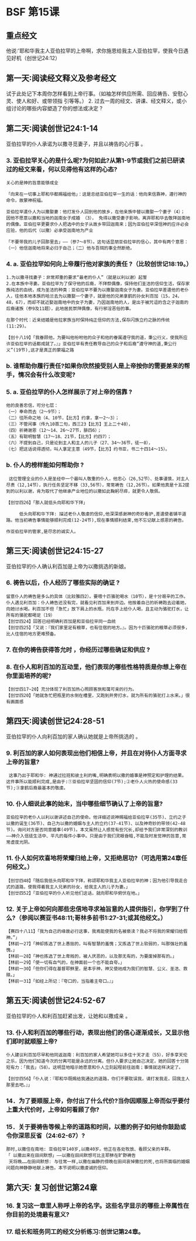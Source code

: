 # BSF 第15课
## 重点经文
他说∶'耶和华我主人亚伯拉罕的上帝啊，求你施恩给我主人亚伯拉罕，使我今日遇见好机（创世记24∶12）
## 第一天∶阅读经文释义及参考经文
试于此处记下本周你怎样看到上帝行事。（如袖怎样供应所需、回应祷告、安慰心灵、使人和好、或带领指
引等等。）
2. 过去一周的经文、讲课、经文释义，或小组讨论的哪些内容塑造了你的想法或决定 ?
## 第二天∶阅读创世记24∶1-14
亚伯拉罕的仆人承诺为以撒寻觅妻子，并且以祷告的心行事 。
### 3. 亚伯拉罕关心的是什么呢?为何如此?从第1-9节或我们之前已研读过的经文来看，何以见得他有这样的心态?
    关心的是神的旨意能够成全

    「向来在一切事上耶和华都赐福给他」：这是总结亚伯拉罕一生的话：他向来信靠神，遵行神的命令，故蒙神祝福。

    亚伯拉罕遣仆人为以撒娶妻：他打发仆人回到他的故乡，在他亲族中替以撒娶一个妻子（4）； 因他不愿意以撒和当地的迦南女子成婚 （3）， 免得以撒受妻子影响，离弃耶和华去敬拜迦南地的偶像。亚伯拉罕更要求仆人把选中的女子从故乡带回迦南来；因为亚伯拉罕深信神的应许必会应验，他的后代（以撒）必承受迦南地为产业

    「不要带我的儿子回那里去」——（参7～8节）。这句话显朋亚伯拉罕的信心，其中有两个意思：（一）他信迦南地将来必归于自己；（二）他与吾珥的事全然断绝。
### 4. a. 亚伯拉罕如何向上帝履行他对家族的责任 ?（比较创世记18∶19。）
    1.为以撒寻找妻子：非常郑重的要求“最老的仆人”（就是以利以谢）起誓
    2.在本族中寻妻。亚伯拉罕为了保守他的后裔，不拜祭偶像，保持他们圣洁的信仰生活，保存家族纯洁的血统，成为圣洁的种类：亚伯拉罕不要为以撒娶迦南女子为妻。亚伯拉罕差遣他的老仆人，往他本地本族的哈兰去为以撒娶一个妻子，就是他的兄弟拿鹤的孙女利百加（15，24，48，67），而却不就近娶迦南地中的女子为妻，乃因迦南地的人，是出于被咒诅的含之子迦南的后裔诸族（参9及11题），此地居民崇拜偶像，有行邪淫恶俗的事。

    在那个时代：近亲结婚是他拉家族当时保持纯正信仰的方法,保存闪族立约之脉的传统(11:29)。
    
    【创十八19】「我眷顾他，为要叫他吩咐他的众子和他的眷属遵守我的道，秉公行义，使我所应许亚伯拉罕的话都成就了。』」亚伯拉罕有责任教导自己的众子和后裔“遵守神的道,秉公行义”(19节),这才是真正的蒙福之路
### b. 谁帮助你履行责任?如果你欣然接受别人是上帝按你的需要差来的帮手，情况会有什么改变呢?
    
### 5. a. 亚伯拉罕的仆人怎样展示了对上帝的信靠 ?
    他的良善忠信，可分七层：
    （一）奉命而去（2～9节）；
    （二）往所命之地（4、10节，【比方】约拿，拿一2～3）；
    （三）不管闲事（传九10首二句，西三23【比方】王上二十40），
    （四）祈祷谢恩（12～14、26～27节，腓四6）；
    （五）有聪明智慧（17～18、21节，【比方】约四7）；
    （六）不提到自己，只是论到主人和主人的儿子（27、34～36节，徒一8），
    （七）把这话说得透彻，叫人拿定主意（49节，【比方】约书亚，书二十四14～15）。
### b. 仆人的榜样能如何帮助你 ?
     这位管理全业的仆人是圣经中一个最叫人敬重的仆人，他忠心（26,52节）、处事谨慎，对主人尽责（12,14节），执行任务坚定不移（33,56节），常常祷告（12,26节）。如果他真是十五2提到的以利以谢，肯为取代了他继承产业地位的以撒如此鞠躬尽瘁，就更令人敬佩。

    【创廿四26】「那人就低头向耶和华下拜」

         低头向耶和华下拜: 描述老仆人敬虔的信仰,他深深感谢神的奇妙看护,差遣使者铺平道路。他当初祷告事情能够顺利完成(12-24节),现在事情顺利结束,他不忘记献上感恩的祷告。

    作亚伯拉罕的管家,是尽忠的诚实人。
## 第三天∶阅读创世记24∶15-27
亚伯拉罕的仆人确认利百加是上帝为以撒挑选的新娘。 
### 6. 祷告以后，仆人经历了哪些实际的确证 ?
    留意仆人的祷告是多么的具体（比较雅四2）。要喂十匹骆驼喝水（10节），是十分艰辛的工作。
    仆人遇见利百加：仆人祷告还没有完，就看见利百加来到井边。他按着自己的祈祷跑去迎着她，向她讨水喝。利百加不但「急忙」放下肩上的水瓶，托在手上给仆人喝，且主动为骆驼打水，让所有的骆驼都喝足（19）
    【创廿四24】回答已经明确利百加是和亚伯拉罕同一血统
    【创廿四25】「又说：『我们家里足有粮草，也有住宿的地方。』。因为十匹骆驼的粮草必须很多，比人住宿的地方更难预备。
### 7. 在你的祷告获得答允时 ，你经历过哪些确证和供应 ?
    
### 8. 在仆人和利百加的互动里，他们表现的哪些性格特质是你想上帝在你里面培养的呢?
    【创廿四17~20】充分体现了利百加热心照顾客旅和蔼可亲的行为。
    【创廿四20】「她就急忙把瓶里的水倒在槽里，又跑到井旁打水，就为所有的骆驼打上水来。」很有画面感
    
## 第四天∶阅读创世记24∶28-51
亚伯拉罕的仆人向利百加的家人确认她就是上帝所挑选的 。
### 9. 利百加的家人如何表现出他们相信上帝，并且在对待仆人方面寻求上帝的旨意?
     这事乃出于耶和华: 神通过拉班和彼土利的嘴,明确表明以撒的婚事是神预定和护理的结果。这件事所以能顺利完成,是由于:①亚伯拉罕坚固的信仰(7节);②老仆人火热的使命感(33节);③拿鹤后裔最基本的敬虔。
    
### 10. 仆人细说此事的始末，当中哪些细节确认了上帝的旨意?
    亚伯拉罕的老仆人以利以谢讲述自己的使命。他详细述说神赐福给亚伯拉罕(35节)、立约之子以撒的诞生(36节)、自己为以撒的婚姻与主人的立约(37-41节)、以及神奇妙的带领(42-48节)。询问对方是否同意婚事(49节)。本文虽然让人感觉有些冗长,却给予我们非常深刻的教训——神介入信徒生活中、平凡的每件小事中。只是由于我们灵眼昏暗,不能及时发觉神的旨意,常常虚度光阴。 
### 11. 仆人如何欢喜地将荣耀归给上帝，又拒绝居功?（可选用第24章任何经文。）
    【创廿四48】「随后我低头向耶和华下拜，称颂耶和华我主人亚伯拉罕的神；因为他引导我走合式的道路，使我得着我主人兄弟的孙女，给我主人的儿子为妻。」
    【创廿四52】「亚伯拉罕的仆人听见他们这话，就向耶和华俯伏在地。」
### 12. 关于上帝如何向那些忠信地寻求袖旨意的人提供指引，你学到了什么?（参阅以赛亚书48∶11;哥林多前书1∶27-31;或其他经文。）
    【赛四十八11】「我为自己的缘故必行这事，我焉能使我的名被亵渎？我必不将我的荣耀归给假神。”」
    【林前一27】「神却拣选了世上愚拙的，叫有智慧的羞愧；又拣选了世上软弱的，叫那强壮的羞愧。」
    【林前一28】「神也拣选了世上卑贱的，被人厌恶的，以及那无有的，为要废掉那有的。」
    【林前一29】「使一切有血气的，在神面前一个也不能自夸。」
    【林前一30】「但你们得在基督耶稣里，是本乎神，神又使祂成为我们的智慧、公义、圣洁、救赎。」
    【林前一31】「如经上所记：『夸口的，当指着主夸口。』」
## 第五天∶阅读创世记24∶52-67
亚伯拉罕的仆人和利百加赶紧出发，让她和以撒成亲 。
### 13. 仆人和利百加的哪些行动，表现出他们的信心逐渐成长，又显示他们即时就顺服上帝?
    仆人建议利百加尽早和他同返迦南：利百加的家人希望她可以多住十天才走（55），好多享天伦之乐，因为他们知道今次的分离可能是永远的分离。但仆人要求让她自己决定，她的回答十分简短有力：「我去」（58）。这明显地暗示她愿意和仆人立刻起程前往迦南；事情就这样决定了。

    【创廿四56】「仆人说：『耶和华既赐给我通达的道路，你们不要耽误我，请打发我走，回我主人那里去吧。』」
### 14．为了要顺服上帝，你付出了什么代价?当你因顺服上帝而似乎要付上重大代价时，上帝如何看顾了你?
    
### 15．关于要祷告等候上帝的道路和时间，以撒的例子如何给你鼓励或令你深思反省（24∶62-67）?
    那时,以撒住在南地: 亚伯拉罕140岁,以撒40岁。他正在各处牧放、看顾父亲的羊群。
    「 以撒出来在田间默想」——以撒在田间默想可比主耶稣在旷野祷告
     天将晚……在田间默想: 与往常一样,以撒在幽静的傍晚在田间哀悼撒拉的死,也将所面临的婚姻问题向神静静地献上祷告。本节说明以撒虔诚的信仰。
## 第六天∶ 复习创世记第24章
### 16. 复习这一章里人称呼上帝的名字。这些名字显示的哪些上帝属性在你目前的处境最有意义?
### 17. 组长和班务同工的经文分析练习∶创世记第24章。


